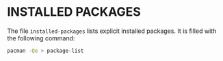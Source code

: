 # INSTALLED PACKAGES 

The file `installed-packages` lists explicit installed packages. It is filled with the following command: 

```bash
pacman -Qe > package-list
```
